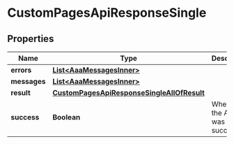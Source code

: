 

# CustomPagesApiResponseSingle


## Properties

| Name | Type | Description | Notes |
|------------ | ------------- | ------------- | -------------|
|**errors** | [**List&lt;AaaMessagesInner&gt;**](AaaMessagesInner.md) |  |  |
|**messages** | [**List&lt;AaaMessagesInner&gt;**](AaaMessagesInner.md) |  |  |
|**result** | [**CustomPagesApiResponseSingleAllOfResult**](CustomPagesApiResponseSingleAllOfResult.md) |  |  |
|**success** | **Boolean** | Whether the API call was successful |  |



